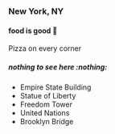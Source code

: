 ### New York, NY

#### food is good :pizza:
  Pizza on every corner

##### nothing to see here :nothing:
  - Empire State Building
  - Statue of Liberty
  - Freedom Tower
  - United Nations
  - Brooklyn Bridge
